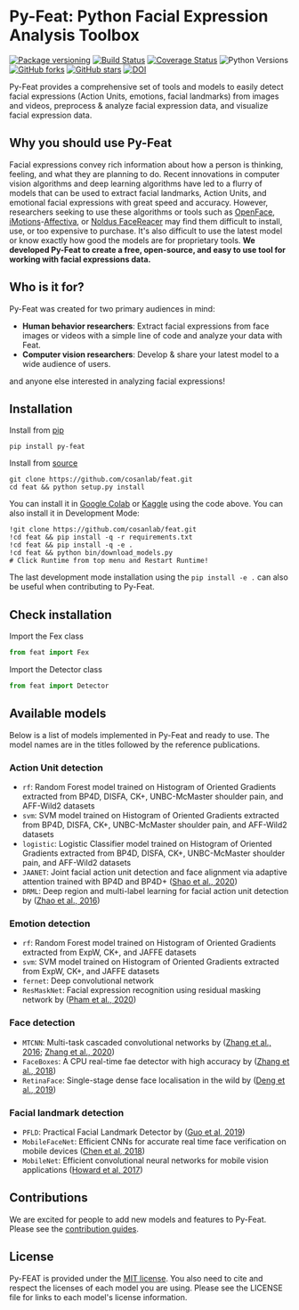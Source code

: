 Py-Feat: Python Facial Expression Analysis Toolbox
============================
[![Package versioning](https://img.shields.io/pypi/v/py-feat.svg)](https://pypi.org/project/py-feat/)
[![Build Status](https://api.travis-ci.org/cosanlab/py-feat.svg?branch=master)](https://travis-ci.org/cosanlab/py-feat/)
[![Coverage Status](https://coveralls.io/repos/github/cosanlab/py-feat/badge.svg?branch=master)](https://coveralls.io/github/cosanlab/py-feat?branch=master)
![Python Versions](https://img.shields.io/badge/python-3.6%20%7C%203.7%20%7C%203.8%20%7C%203.9-blue)
[![GitHub forks](https://img.shields.io/github/forks/cosanlab/py-feat)](https://github.com/cosanlab/py-feat/network)
[![GitHub stars](https://img.shields.io/github/stars/cosanlab/py-feat)](https://github.com/cosanlab/py-feat/stargazers)
[![DOI](https://zenodo.org/badge/118517740.svg)](https://zenodo.org/badge/latestdoi/118517740)


Py-Feat provides a comprehensive set of tools and models to easily detect facial expressions (Action Units, emotions, facial landmarks) from images and videos, preprocess & analyze facial expression data, and visualize facial expression data. 

## Why you should use Py-Feat
Facial expressions convey rich information about how a person is thinking, feeling, and what they are planning to do. Recent innovations in computer vision algorithms and deep learning algorithms have led to a flurry of models that can be used to extract facial landmarks, Action Units, and emotional facial expressions with great speed and accuracy. However, researchers seeking to use these algorithms or tools such as [OpenFace](https://github.com/TadasBaltrusaitis/OpenFace), [iMotions](https://imotions.com/)-[Affectiva](https://www.affectiva.com/science-resource/affdex-sdk-a-cross-platform-realtime-multi-face-expression-recognition-toolkit/), or [Noldus FaceReacer](https://www.noldus.com/facereader/) may find them difficult to install, use, or too expensive to purchase. It's also difficult to use the latest model or know exactly how good the models are for proprietary tools. **We developed Py-Feat to create a free, open-source, and easy to use tool for working with facial expressions data.**

## Who is it for? 
Py-Feat was created for two primary audiences in mind: 
- **Human behavior researchers**: Extract facial expressions from face images or videos with a simple line of code and analyze your data with Feat. 
- **Computer vision researchers**: Develop & share your latest model to a wide audience of users. 

and anyone else interested in analyzing facial expressions!

## Installation
Install from [pip](https://pypi.org/project/py-feat/)
```
pip install py-feat
```

Install from [source](https://github.com/cosanlab/feat)
```
git clone https://github.com/cosanlab/feat.git
cd feat && python setup.py install
```

You can install it in [Google Colab](http://colab.research.google.com/) or [Kaggle](http://kaggle.com/) using the code above. You can also install it in Development Mode:  
```
!git clone https://github.com/cosanlab/feat.git  
!cd feat && pip install -q -r requirements.txt
!cd feat && pip install -q -e . 
!cd feat && python bin/download_models.py
# Click Runtime from top menu and Restart Runtime! 
```

The last development mode installation using the `pip install -e .` can also be useful when contributing to Py-Feat.

## Check installation

Import the Fex class
```python
from feat import Fex
```

Import the Detector class
```python
from feat import Detector
```

## Available models
Below is a list of models implemented in Py-Feat and ready to use. The model names are in the titles followed by the reference publications.
### Action Unit detection
- `rf`: Random Forest model trained on Histogram of Oriented Gradients extracted from BP4D, DISFA, CK+, UNBC-McMaster shoulder pain, and AFF-Wild2 datasets
- `svm`: SVM model trained on Histogram of Oriented Gradients extracted from BP4D, DISFA, CK+, UNBC-McMaster shoulder pain, and AFF-Wild2 datasets
- `logistic`: Logistic Classifier model trained on Histogram of Oriented Gradients extracted from BP4D, DISFA, CK+, UNBC-McMaster shoulder pain, and AFF-Wild2 datasets
- `JAANET`: Joint facial action unit detection and face alignment via adaptive attention trained with BP4D and BP4D+ ([Shao et al., 2020](https://arxiv.org/pdf/2003.08834v1.pdf))
- `DRML`: Deep region and multi-label learning for facial action unit detection by ([Zhao et al., 2016](https://www.cv-foundation.org/openaccess/content_cvpr_2016/papers/Zhao_Deep_Region_and_CVPR_2016_paper.pdf))
###  Emotion detection
- `rf`: Random Forest model trained on Histogram of Oriented Gradients extracted from ExpW, CK+, and JAFFE datasets
- `svm`: SVM model trained on Histogram of Oriented Gradients extracted from ExpW, CK+, and JAFFE datasets
- `fernet`: Deep convolutional network
- `ResMaskNet`: Facial expression recognition using residual masking network by ([Pham et al., 2020](https://ailb-web.ing.unimore.it/icpr/author/3818))
###  Face detection
- `MTCNN`: Multi-task cascaded convolutional networks by ([Zhang et al., 2016](https://arxiv.org/pdf/1604.02878.pdf); [Zhang et al., 2020](https://ieeexplore.ieee.org/document/9239720))
- `FaceBoxes`: A CPU real-time fae detector with high accuracy by ([Zhang et al., 2018](https://arxiv.org/pdf/1708.05234v4.pdf))
- `RetinaFace`: Single-stage dense face localisation in the wild by ([Deng et al., 2019](https://arxiv.org/pdf/1905.00641v2.pdf))
###  Facial landmark detection
- `PFLD`: Practical Facial Landmark Detector by ([Guo et al, 2019](https://arxiv.org/pdf/1902.10859.pdf))
- `MobileFaceNet`: Efficient CNNs for accurate real time face verification on mobile devices ([Chen et al, 2018](https://arxiv.org/ftp/arxiv/papers/1804/1804.07573.pdf))
- `MobileNet`: Efficient convolutional neural networks for mobile vision applications ([Howard et al, 2017](https://arxiv.org/pdf/1704.04861v1.pdf))

## Contributions 
We are excited for people to add new models and features to Py-Feat. Please see the [contribution guides](https://cosanlab.github.io/feat/content/contribute.html). 

## License 
Py-FEAT is provided under the  [MIT license](https://github.com/cosanlab/py-feat/blob/master/LICENSE). You also need to cite and respect the licenses of each model you are using. Please see the LICENSE file for links to each model's license information. 